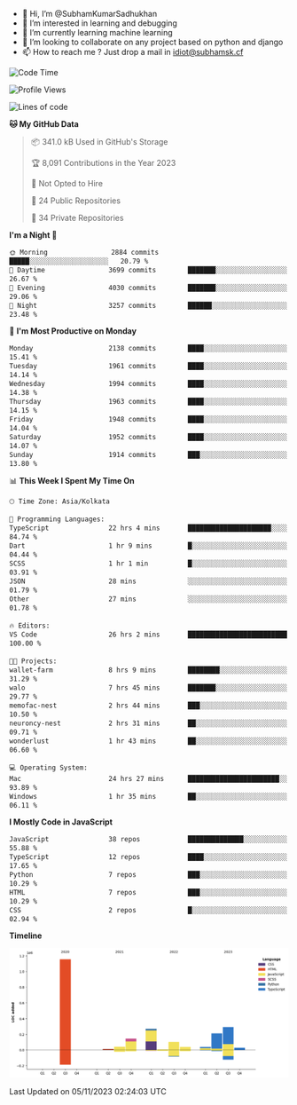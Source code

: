 - 👋 Hi, I’m @SubhamKumarSadhukhan
- 👀 I’m interested in learning and debugging
- 🌱 I’m currently learning machine learning
- 💞️ I’m looking to collaborate on any project based on python and django
- 📫 How to reach me ?
      Just drop a mail in idiot@subhamsk.cf

<!---
SubhamKumarSadhukhan/SubhamKumarSadhukhan is a ✨ special ✨ repository because its `README.md` (this file) appears on your GitHub profile.
You can click the Preview link to take a look at your changes.
--->


<!--START_SECTION:waka-->
![Code Time](http://img.shields.io/badge/Code%20Time-1%2C625%20hrs%2036%20mins-blue)

![Profile Views](http://img.shields.io/badge/Profile%20Views-1-blue)

![Lines of code](https://img.shields.io/badge/From%20Hello%20World%20I%27ve%20Written-2.3%20million%20lines%20of%20code-blue)

**🐱 My GitHub Data** 

> 📦 341.0 kB Used in GitHub's Storage 
 > 
> 🏆 8,091 Contributions in the Year 2023
 > 
> 🚫 Not Opted to Hire
 > 
> 📜 24 Public Repositories 
 > 
> 🔑 34 Private Repositories 
 > 
**I'm a Night 🦉** 

```text
🌞 Morning                2884 commits        █████░░░░░░░░░░░░░░░░░░░░   20.79 % 
🌆 Daytime                3699 commits        ███████░░░░░░░░░░░░░░░░░░   26.67 % 
🌃 Evening                4030 commits        ███████░░░░░░░░░░░░░░░░░░   29.06 % 
🌙 Night                  3257 commits        ██████░░░░░░░░░░░░░░░░░░░   23.48 % 
```
📅 **I'm Most Productive on Monday** 

```text
Monday                   2138 commits        ████░░░░░░░░░░░░░░░░░░░░░   15.41 % 
Tuesday                  1961 commits        ████░░░░░░░░░░░░░░░░░░░░░   14.14 % 
Wednesday                1994 commits        ████░░░░░░░░░░░░░░░░░░░░░   14.38 % 
Thursday                 1963 commits        ████░░░░░░░░░░░░░░░░░░░░░   14.15 % 
Friday                   1948 commits        ████░░░░░░░░░░░░░░░░░░░░░   14.04 % 
Saturday                 1952 commits        ████░░░░░░░░░░░░░░░░░░░░░   14.07 % 
Sunday                   1914 commits        ███░░░░░░░░░░░░░░░░░░░░░░   13.80 % 
```


📊 **This Week I Spent My Time On** 

```text
🕑︎ Time Zone: Asia/Kolkata

💬 Programming Languages: 
TypeScript               22 hrs 4 mins       █████████████████████░░░░   84.74 % 
Dart                     1 hr 9 mins         █░░░░░░░░░░░░░░░░░░░░░░░░   04.44 % 
SCSS                     1 hr 1 min          █░░░░░░░░░░░░░░░░░░░░░░░░   03.91 % 
JSON                     28 mins             ░░░░░░░░░░░░░░░░░░░░░░░░░   01.79 % 
Other                    27 mins             ░░░░░░░░░░░░░░░░░░░░░░░░░   01.78 % 

🔥 Editors: 
VS Code                  26 hrs 2 mins       █████████████████████████   100.00 % 

🐱‍💻 Projects: 
wallet-farm              8 hrs 9 mins        ████████░░░░░░░░░░░░░░░░░   31.29 % 
walo                     7 hrs 45 mins       ███████░░░░░░░░░░░░░░░░░░   29.77 % 
memofac-nest             2 hrs 44 mins       ███░░░░░░░░░░░░░░░░░░░░░░   10.50 % 
neuroncy-nest            2 hrs 31 mins       ██░░░░░░░░░░░░░░░░░░░░░░░   09.71 % 
wonderlust               1 hr 43 mins        ██░░░░░░░░░░░░░░░░░░░░░░░   06.60 % 

💻 Operating System: 
Mac                      24 hrs 27 mins      ███████████████████████░░   93.89 % 
Windows                  1 hr 35 mins        ██░░░░░░░░░░░░░░░░░░░░░░░   06.11 % 
```

**I Mostly Code in JavaScript** 

```text
JavaScript               38 repos            ██████████████░░░░░░░░░░░   55.88 % 
TypeScript               12 repos            ████░░░░░░░░░░░░░░░░░░░░░   17.65 % 
Python                   7 repos             ███░░░░░░░░░░░░░░░░░░░░░░   10.29 % 
HTML                     7 repos             ███░░░░░░░░░░░░░░░░░░░░░░   10.29 % 
CSS                      2 repos             █░░░░░░░░░░░░░░░░░░░░░░░░   02.94 % 
```



**Timeline**

![Lines of Code chart](https://raw.githubusercontent.com/SubhamKumarSadhukhan/SubhamKumarSadhukhan/main/assets/bar_graph.png)


 Last Updated on 05/11/2023 02:24:03 UTC
<!--END_SECTION:waka-->
